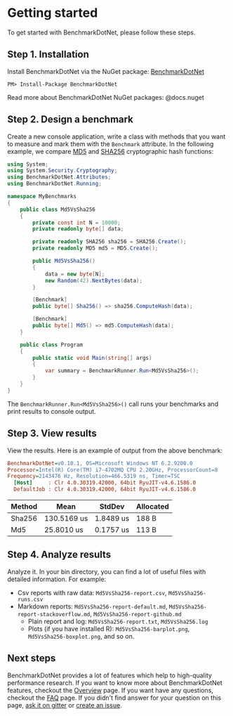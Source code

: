 # Getting started

To get started with BenchmarkDotNet, please follow these steps. 

## Step 1. Installation

Install BenchmarkDotNet via the NuGet package: [BenchmarkDotNet](https://www.nuget.org/packages/BenchmarkDotNet/)

```
PM> Install-Package BenchmarkDotNet
```

Read more about BenchmarkDotNet NuGet packages: @docs.nuget

## Step 2. Design a benchmark
Create a new console application, write a class with methods that you want to measure and mark them with the `Benchmark` attribute. In the following example, we 
compare [MD5](https://en.wikipedia.org/wiki/MD5) and [SHA256](https://en.wikipedia.org/wiki/SHA-2) cryptographic hash functions:

```cs
using System;
using System.Security.Cryptography;
using BenchmarkDotNet.Attributes;
using BenchmarkDotNet.Running;

namespace MyBenchmarks
{
    public class Md5VsSha256
    {
        private const int N = 10000;
        private readonly byte[] data;

        private readonly SHA256 sha256 = SHA256.Create();
        private readonly MD5 md5 = MD5.Create();

        public Md5VsSha256()
        {
            data = new byte[N];
            new Random(42).NextBytes(data);
        }

        [Benchmark]
        public byte[] Sha256() => sha256.ComputeHash(data);

        [Benchmark]
        public byte[] Md5() => md5.ComputeHash(data);
    }

    public class Program
    {
        public static void Main(string[] args)
        {
            var summary = BenchmarkRunner.Run<Md5VsSha256>();
        }
    }
}
```

The `BenchmarkRunner.Run<Md5VsSha256>()` call runs your benchmarks and print results to console output.

## Step 3. View results
View the results. Here is an example of output from the above benchmark:

```ini
BenchmarkDotNet=v0.10.1, OS=Microsoft Windows NT 6.2.9200.0
Processor=Intel(R) Core(TM) i7-4702MQ CPU 2.20GHz, ProcessorCount=8
Frequency=2143476 Hz, Resolution=466.5319 ns, Timer=TSC
  [Host]     : Clr 4.0.30319.42000, 64bit RyuJIT-v4.6.1586.0
  DefaultJob : Clr 4.0.30319.42000, 64bit RyuJIT-v4.6.1586.0
```

| Method | Mean        | StdDev    | Allocated |
| ------ | ----------- | --------- | --------- |
| Sha256 | 130.5169 us | 1.8489 us | 188 B     |
| Md5    | 25.8010 us  | 0.1757 us | 113 B     |


## Step 4. Analyze results

Analyze it. In your bin directory, you can find a lot of useful files with detailed information. For example:

* Csv reports with raw data: `Md5VsSha256-report.csv`, `Md5VsSha256-runs.csv`
* Markdown reports:  `Md5VsSha256-report-default.md`, `Md5VsSha256-report-stackoverflow.md`, `Md5VsSha256-report-github.md`
    * Plain report and log: `Md5VsSha256-report.txt`, `Md5VsSha256.log`
    * Plots (if you have installed R): `Md5VsSha256-barplot.png`, `Md5VsSha256-boxplot.png`, and so on.

## Next steps

BenchmarkDotNet provides a lot of features which help to high-quality performance research.
If you want to know more about BenchmarkDotNet features, checkout the [Overview](../overview.md) page.
If you want have any questions, checkout the [FAQ](../faq.md) page.
If you didn't find answer for your question on this page, [ask it on gitter](https://gitter.im/dotnet/BenchmarkDotNet) or [create an issue](https://github.com/dotnet/BenchmarkDotNet/issues).